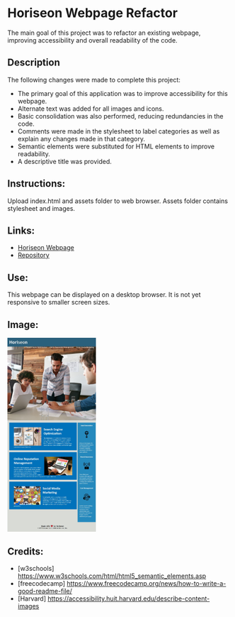 # Horiseon Webpage Refactor

The main goal of this project was to refactor an existing webpage, improving accessibility and overall readability of the code.

## Description

The following changes were made to complete this project:

- The primary goal of this application was to improve accessibility for this webpage.
- Alternate text was added for all images and icons.
- Basic consolidation was also performed, reducing redundancies in the code.
- Comments were made in the stylesheet to label categories as well as explain any changes made in that category.
- Semantic elements were substituted for HTML elements to improve readability.
- A descriptive title was provided.

## Instructions:

Upload index.html and assets folder to web browser. Assets folder contains stylesheet and images.

## Links:

- [Horiseon Webpage](https://lornaburns.github.io/refactor-horiseon-09/)
- [Repository](https://github.com/lornaburns/refactor-horiseon-09)

## Use:

This webpage can be displayed on a desktop browser. It is not yet responsive to smaller screen sizes.

## Image:

<img src="https://raw.githubusercontent.com/lornaburns/coding-refactor-horiseon/8dcba901055d46484b015f96b26f578e73829e09/screenshot-horiseon.jpg" alt="Horiseon webpage" width="200"/>

## Credits:

- [w3schools] https://www.w3schools.com/html/html5_semantic_elements.asp
- [freecodecamp] https://www.freecodecamp.org/news/how-to-write-a-good-readme-file/
- [Harvard] https://accessibility.huit.harvard.edu/describe-content-images
